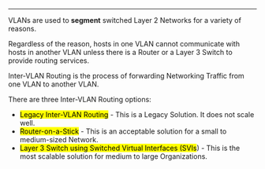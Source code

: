 
---
VLANs are used to **segment** switched Layer 2 Networks for a variety of reasons.

Regardless of the reason, hosts in one VLAN cannot communicate with hosts in another VLAN unless there is a Router or a Layer 3 Switch to provide routing services.

Inter-VLAN Routing is the process of forwarding Networking Traffic from one VLAN to another VLAN.

There are three Inter-VLAN Routing options:
- <mark class="hltr-pink">Legacy Inter-VLAN Routing</mark> - This is a Legacy Solution. It does not scale well.
- <mark class="hltr-pink">Router-on-a-Stick</mark> - This is an acceptable solution for a small to medium-sized Network.
- <mark class="hltr-pink">Layer 3 Switch using Switched Virtual Interfaces (SVIs</mark>) - This is the most scalable solution for medium to large Organizations.